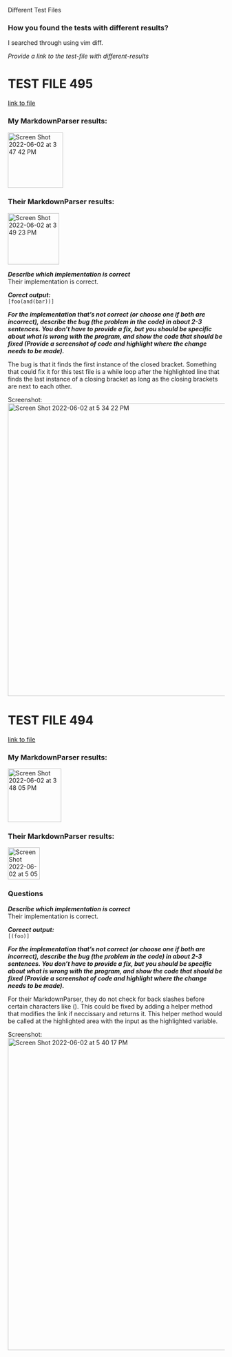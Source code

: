 Different Test Files  


### How you found the tests with different results?  
I searched through using vim diff.  

*Provide a link to the test-file with different-results*
# TEST FILE 495
[link to file](https://github.com/nidhidhamnani/markdown-parser/blob/main/test-files/495.md)  

### My MarkdownParser results:  
<img width="128" alt="Screen Shot 2022-06-02 at 3 47 42 PM" src="https://user-images.githubusercontent.com/31358827/171750608-e4afbacb-f7b1-457e-85f6-bcb4474de98e.png">

### Their MarkdownParser results:  
<img width="119" alt="Screen Shot 2022-06-02 at 3 49 23 PM" src="https://user-images.githubusercontent.com/31358827/171750793-75fe7a46-0882-43a3-8a37-537602aa62ff.png">    

***Describe which implementation is correct***  
Their implementation is correct.  

***Corect output:***  
`[foo(and(bar))]`

***For the implementation that’s not correct (or choose one if both are incorrect), describe the bug (the problem in the code) in about 2-3 sentences. You don’t have to provide a fix, but you should be specific about what is wrong with the program, and show the code that should be fixed (Provide a screenshot of code and highlight where the change needs to be made).***  

The bug is that it finds the first instance of the closed bracket. Something that could fix it for this test file is a while loop after the highlighted line that finds the last instance of a closing bracket as long as the closing brackets are next to each other.  

Screenshot:  
<img width="679" alt="Screen Shot 2022-06-02 at 5 34 22 PM" src="https://user-images.githubusercontent.com/31358827/171762217-47a34c18-2f41-4c02-b767-b662ff825139.png">

 
# TEST FILE 494  
[link to file](https://github.com/nidhidhamnani/markdown-parser/blob/main/test-files/494.md)  
### My MarkdownParser results:   
<img width="124" alt="Screen Shot 2022-06-02 at 3 48 05 PM" src="https://user-images.githubusercontent.com/31358827/171750640-afe3af15-ad8e-4858-a214-af53edf91afa.png">  

### Their MarkdownParser results:  
<img width="74" alt="Screen Shot 2022-06-02 at 5 05 39 PM" src="https://user-images.githubusercontent.com/31358827/171759855-964ae88d-aa81-4304-9211-2268f8fda230.png">

### Questions
***Describe which implementation is correct***  
Their implementation is correct.

***Coreect output:***  
`[(foo)]`  

***For the implementation that’s not correct (or choose one if both are incorrect), describe the bug (the problem in the code) in about 2-3 sentences. You don’t have to provide a fix, but you should be specific about what is wrong with the program, and show the code that should be fixed (Provide a screenshot of code and highlight where the change needs to be made).***

For their MarkdownParser, they do not check for back slashes before certain characters like (). This could be fixed by adding a helper method that modifies the link if neccissary and returns it. This helper method would be called at the highlighted area with the input as the highlighted variable.  

Screenshot:  
<img width="724" alt="Screen Shot 2022-06-02 at 5 40 17 PM" src="https://user-images.githubusercontent.com/31358827/171762710-7f6c7455-c8ec-4a4a-ab5e-4102fa382013.png">

